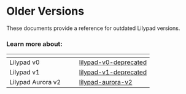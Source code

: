 # Older Versions

These documents provide a reference for outdated Lilypad versions.

### Learn more about:

<table data-view="cards"><thead><tr><th></th><th data-hidden></th><th data-hidden></th><th data-hidden data-card-target data-type="content-ref"></th></tr></thead><tbody><tr><td>Lilypad v0</td><td></td><td></td><td><a href="lilypad-v0-deprecated/">lilypad-v0-deprecated</a></td></tr><tr><td>Lilypad v1</td><td></td><td></td><td><a href="lilypad-v1-deprecated/">lilypad-v1-deprecated</a></td></tr><tr><td>Lilypad Aurora v2</td><td></td><td></td><td><a href="lilypad-aurora-v2/">lilypad-aurora-v2</a></td></tr></tbody></table>
